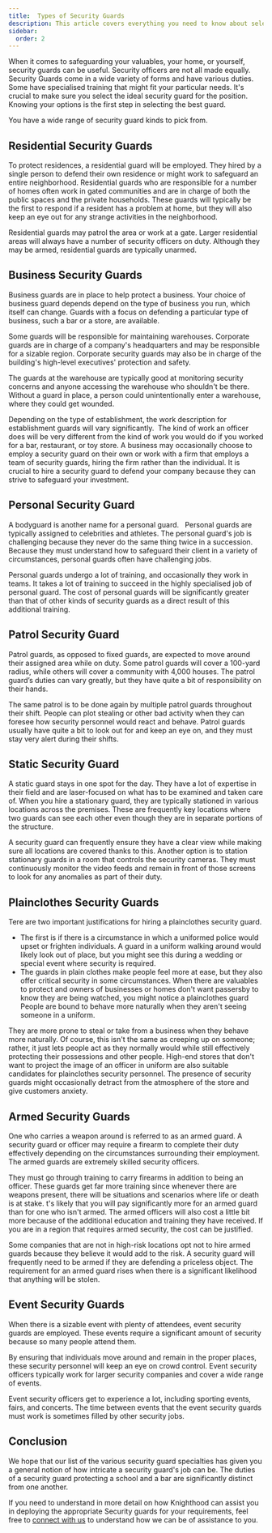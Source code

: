 ```yaml
---
title:  Types of Security Guards 
description: This article covers everything you need to know about selecting the best guard for your specific needs.
sidebar:
  order: 2
---
```

 

When it comes to safeguarding your valuables, your home, or yourself, security guards can be useful. Security officers are not all made equally. Security Guards come in a wide variety of forms and have various duties. Some have specialised training that might fit your particular needs. It's crucial to make sure you select the ideal security guard for the position. Knowing your options is the first step in selecting the best guard. 

You have a wide range of security guard kinds to pick from.


## Residential Security Guards

To protect residences, a residential guard will be employed. They hired by a single person to defend their own residence or might work to safeguard an entire neighborhood. Residential guards who are responsible for a number of homes often work in gated communities and are in charge of both the public spaces and the private households. These guards will typically be the first to respond if a resident has a problem at home, but they will also keep an eye out for any strange activities in the neighborhood. 

Residential guards may patrol the area or work at a gate. Larger residential areas will always have a number of security officers on duty. Although they may be armed, residential guards are typically unarmed.

## Business Security Guards
Business guards are in place to help protect a business. Your choice of business guard depends depend on the type of business you run, which itself can change.  Guards with a focus on defending a particular type of business, such a bar or a store, are available. 

Some guards will be responsible for maintaining warehouses. Corporate guards are in charge of a company's headquarters and may be responsible for a sizable region. Corporate security guards may also be in charge of the building's high-level executives' protection and safety.

The guards at the warehouse are typically good at monitoring security concerns and anyone accessing the warehouse who shouldn't be there.   Without a guard in place, a person could unintentionally enter a warehouse, where they could get wounded. 

Depending on the type of establishment, the work description for establishment guards will vary significantly.  The kind of work an officer does will be very different from the kind of work you would do if you worked for a bar, restaurant, or toy store. A business may occasionally choose to employ a security guard on their own or work with a firm that employs a team of security guards, hiring the firm rather than the individual.  It is crucial to hire a security guard to defend your company because they can strive to safeguard your investment.

## Personal Security Guard
A bodyguard is another name for a personal guard.   Personal guards are typically assigned to celebrities and athletes. The personal guard's job is challenging because they never do the same thing twice in a succession. Because they must understand how to safeguard their client in a variety of circumstances, personal guards often have challenging jobs.

Personal guards undergo a lot of training, and occasionally they work in teams. It takes a lot of training to succeed in the highly specialised job of personal guard.  The cost of personal guards will be significantly greater than that of other kinds of security guards as a direct result of this additional training.

## Patrol Security Guard
Patrol guards, as opposed to fixed guards, are expected to move around their assigned area while on duty. Some patrol guards will cover a 100-yard radius, while others will cover a community with 4,000 houses. The patrol guard’s duties can vary greatly, but they have quite a bit of responsibility on their hands. 

The same patrol is to be done again by multiple patrol guards throughout their shift. People can plot stealing or other bad activity when they can foresee how security personnel would react and behave. Patrol guards usually have quite a bit to look out for and keep an eye on, and they must stay very alert during their shifts.

## Static Security Guard

A static guard stays in one spot for the day. They have a lot of expertise in their field and are laser-focused on what has to be examined and taken care of. When you hire a stationary guard, they are typically stationed in various locations across the premises. These are frequently key locations where two guards can see each other even though they are in separate portions of the structure. 

A security guard can frequently ensure they have a clear view while making sure all locations are covered thanks to this. Another option is to station stationary guards in a room that controls the security cameras. They must continuously monitor the video feeds and remain in front of those screens to look for any anomalies as part of their duty.


## Plainclothes Security Guards
Tere are two important justifications for hiring a plainclothes security guard. 

* The first is if there is a circumstance in which a uniformed police would upset or frighten individuals. A guard in a uniform walking around would likely look out of place, but you might see this during a wedding or special event where security is required. 
* The guards in plain clothes make people feel more at ease, but they also offer critical security in some circumstances. When there are valuables to protect and owners of businesses or homes don't want passersby to know they are being watched, you might notice a plainclothes guard People are bound to behave more naturally when they aren't seeing someone in a uniform. 

They are more prone to steal or take from a business when they behave more naturally. Of course, this isn't the same as creeping up on someone; rather, it just lets people act as they normally would while still effectively protecting their possessions and other people. High-end stores that don't want to project the image of an officer in uniform are also suitable candidates for plainclothes security personnel. The presence of security guards might occasionally detract from the atmosphere of the store and give customers anxiety.

## Armed Security Guards
One who carries a weapon around is referred to as an armed guard. A security guard or officer may require a firearm to complete their duty effectively depending on the circumstances surrounding their employment.  The armed guards are extremely skilled security officers. 

They must go through training to carry firearms in addition to being an officer. These guards get far more training since whenever there are weapons present, there will be situations and scenarios where life or death is at stake. t's likely that you will pay significantly more for an armed guard than for one who isn't armed.  The armed officers will also cost a little bit more because of the additional education and training they have received. If you are in a region that requires armed security, the cost can be justified. 

Some companies that are not in high-risk locations opt not to hire armed guards because they believe it would add to the risk. A security guard will frequently need to be armed if they are defending a priceless object. The requirement for an armed guard rises when there is a significant likelihood that anything will be stolen.

## Event Security Guards
When there is a sizable event with plenty of attendees, event security guards are employed. These events require a significant amount of security because so many people attend them. 

By ensuring that individuals move around and remain in the proper places, these security personnel will keep an eye on crowd control. Event security officers typically work for larger security companies and cover a wide range of events. 

Event security officers get to experience a lot, including sporting events, fairs, and concerts. The time between events that the event security guards must work is sometimes filled by other security jobs.

## Conclusion

We hope that our list of the various security guard specialties has given you a general notion of how intricate a security guard's job can be.  The duties of a security guard protecting a school and a bar are significantly distinct from one another. 

If you need to understand in more detail on how Knighthood can assist you in deploying the appropriate Security guards for your requirements, feel free to [connect with us](/contact) to understand how we can be of assistance to you. 
